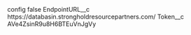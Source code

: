 <?xml version="1.0" encoding="UTF-8"?>
<CustomMetadata xmlns="http://soap.sforce.com/2006/04/metadata" xmlns:xsi="http://www.w3.org/2001/XMLSchema-instance" xmlns:xsd="http://www.w3.org/2001/XMLSchema">
    <label>config</label>
    <protected>false</protected>
    <values>
        <field>EndpointURL__c</field>
        <value xsi:type="xsd:string">https://databasin.strongholdresourcepartners.com/</value>
    </values>
    <values>
        <field>Token__c</field>
        <value xsi:type="xsd:string">AVe4ZsinR9u8H6BTEuVnJgVy</value>
    </values>
</CustomMetadata>
